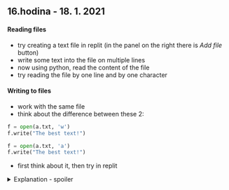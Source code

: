 ## **16.hodina - 18. 1. 2021**

#### Reading files
- try creating a text file in replit (in the panel on the right there is *Add file* button)
- write some text into the file on multiple lines
- now using python, read the content of the file
- try reading the file by one line and by one character

#### Writing to files
- work with the same file
- think about the difference between these 2:
``` python
f = open(a.txt, 'w')
f.write("The best text!")

f = open(a.txt, 'a')
f.write("The best text!")
```
- first think about it, then try in replit
<details>
<summary>Explanation - spoiler</summary>
  ``` python
  f = open(a.txt, 'w')
  f.write("The best text!") # this rewrites the whole file with new text

  f = open(a.txt, 'a')
  f.write("The best text!") # this adds new text at the end
  ```

</details>
